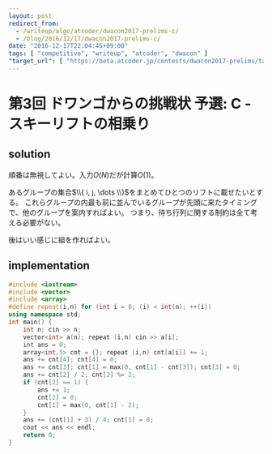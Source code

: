 ```yaml
---
layout: post
redirect_from:
  - /writeup/algo/atcoder/dwacon2017-prelims-c/
  - /blog/2016/12/17/dwacon2017-prelims-c/
date: "2016-12-17T22:04:45+09:00"
tags: [ "competitive", "writeup", "atcoder", "dwacon" ]
"target_url": [ "https://beta.atcoder.jp/contests/dwacon2017-prelims/tasks/dwango2017qual_c" ]
---
```


# 第3回 ドワンゴからの挑戦状 予選: C - スキーリフトの相乗り

## solution

順番は無視してよい。入力$O(N)$だが計算$O(1)$。

あるグループの集合$\\{ i, j, \dots \\}$をまとめてひとつのリフトに載せたいとする。
これらグループの内最も前に並んでいるグループが先頭に来たタイミングで、他のグループを案内すればよい。
つまり、待ち行列に関する制約は全て考える必要がない。

後はいい感じに組を作ればよい。

## implementation

``` c++
#include <iostream>
#include <vector>
#include <array>
#define repeat(i,n) for (int i = 0; (i) < int(n); ++(i))
using namespace std;
int main() {
    int n; cin >> n;
    vector<int> a(n); repeat (i,n) cin >> a[i];
    int ans = 0;
    array<int,5> cnt = {}; repeat (i,n) cnt[a[i]] += 1;
    ans += cnt[4]; cnt[4] = 0;
    ans += cnt[3]; cnt[1] = max(0, cnt[1] - cnt[3]); cnt[3] = 0;
    ans += cnt[2] / 2; cnt[2] %= 2;
    if (cnt[2] == 1) {
        ans += 1;
        cnt[2] = 0;
        cnt[1] = max(0, cnt[1] - 2);
    }
    ans += (cnt[1] + 3) / 4; cnt[1] = 0;
    cout << ans << endl;
    return 0;
}
```

